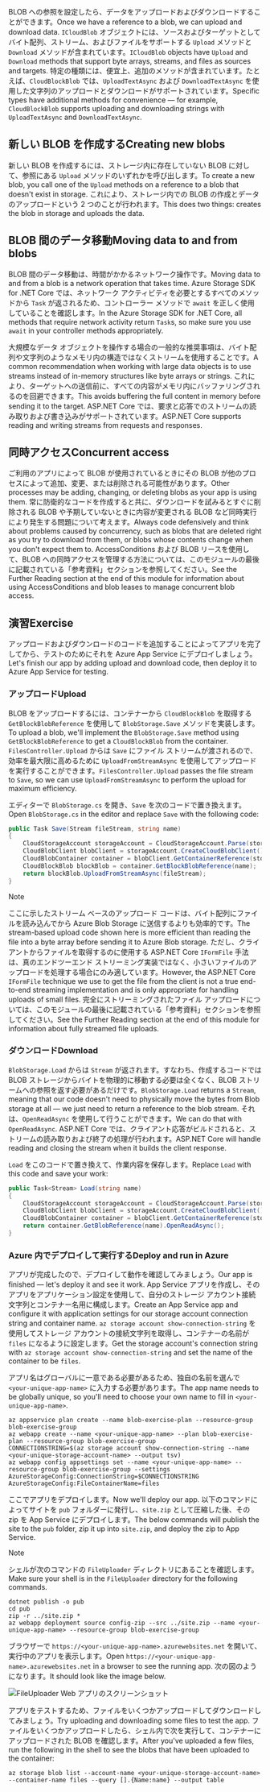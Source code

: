 <span data-ttu-id="c2464-101">BLOB への参照を設定したら、データをアップロードおよびダウンロードすることができます。</span><span class="sxs-lookup"><span data-stu-id="c2464-101">Once we have a reference to a blob, we can upload and download data.</span></span> <span data-ttu-id="c2464-102">`ICloudBlob` オブジェクトには、ソースおよびターゲットとしてバイト配列、ストリーム、およびファイルをサポートする `Upload` メソッドと `Download` メソッドが含まれています。</span><span class="sxs-lookup"><span data-stu-id="c2464-102">`ICloudBlob` objects have `Upload` and `Download` methods that support byte arrays, streams, and files as sources and targets.</span></span> <span data-ttu-id="c2464-103">特定の種類には、便宜上、追加のメソッドが含まれています。たとえば、`CloudBlockBlob` では、`UploadTextAsync` および `DownloadTextAsync` を使用した文字列のアップロードとダウンロードがサポートされています。</span><span class="sxs-lookup"><span data-stu-id="c2464-103">Specific types have additional methods for convenience &mdash; for example, `CloudBlockBlob` supports uploading and downloading strings with `UploadTextAsync` and `DownloadTextAsync`.</span></span>

## <a name="creating-new-blobs"></a><span data-ttu-id="c2464-104">新しい BLOB を作成する</span><span class="sxs-lookup"><span data-stu-id="c2464-104">Creating new blobs</span></span>

<span data-ttu-id="c2464-105">新しい BLOB を作成するには、ストレージ内に存在していない BLOB に対して、参照にある `Upload` メソッドのいずれかを呼び出します。</span><span class="sxs-lookup"><span data-stu-id="c2464-105">To create a new blob, you call one of the `Upload` methods on a reference to a blob that doesn't exist in storage.</span></span> <span data-ttu-id="c2464-106">これにより、ストレージ内での BLOB の作成とデータのアップロードという 2 つのことが行われます。</span><span class="sxs-lookup"><span data-stu-id="c2464-106">This does two things: creates the blob in storage and uploads the data.</span></span>

## <a name="moving-data-to-and-from-blobs"></a><span data-ttu-id="c2464-107">BLOB 間のデータ移動</span><span class="sxs-lookup"><span data-stu-id="c2464-107">Moving data to and from blobs</span></span>

<span data-ttu-id="c2464-108">BLOB 間のデータ移動は、時間がかかるネットワーク操作です。</span><span class="sxs-lookup"><span data-stu-id="c2464-108">Moving data to and from a blob is a network operation that takes time.</span></span> <span data-ttu-id="c2464-109">Azure Storage SDK for .NET Core では、ネットワーク アクティビティを必要とするすべてのメソッドから `Task` が返されるため、コントローラー メソッドで `await` を正しく使用していることを確認します。</span><span class="sxs-lookup"><span data-stu-id="c2464-109">In the Azure Storage SDK for .NET Core, all methods that require network activity return `Task`s, so make sure you use `await` in your controller methods appropriately.</span></span>

<span data-ttu-id="c2464-110">大規模なデータ オブジェクトを操作する場合の一般的な推奨事項は、バイト配列や文字列のようなメモリ内の構造ではなくストリームを使用することです。</span><span class="sxs-lookup"><span data-stu-id="c2464-110">A common recommendation when working with large data objects is to use streams instead of in-memory structures like byte arrays or strings.</span></span> <span data-ttu-id="c2464-111">これにより、ターゲットへの送信前に、すべての内容がメモリ内にバッファリングされるのを回避できます。</span><span class="sxs-lookup"><span data-stu-id="c2464-111">This avoids buffering the full content in memory before sending it to the target.</span></span> <span data-ttu-id="c2464-112">ASP.NET Core では、要求と応答でのストリームの読み取りおよび書き込みがサポートされています。</span><span class="sxs-lookup"><span data-stu-id="c2464-112">ASP.NET Core supports reading and writing streams from requests and responses.</span></span>

## <a name="concurrent-access"></a><span data-ttu-id="c2464-113">同時アクセス</span><span class="sxs-lookup"><span data-stu-id="c2464-113">Concurrent access</span></span>

<span data-ttu-id="c2464-114">ご利用のアプリによって BLOB が使用されているときにその BLOB が他のプロセスによって追加、変更、または削除される可能性があります。</span><span class="sxs-lookup"><span data-stu-id="c2464-114">Other processes may be adding, changing, or deleting blobs as your app is using them.</span></span> <span data-ttu-id="c2464-115">常に防衛的なコードを作成すると共に、ダウンロードを試みるとすぐに削除される BLOB や予期していないときに内容が変更される BLOB など同時実行により発生する問題について考えます。</span><span class="sxs-lookup"><span data-stu-id="c2464-115">Always code defensively and think about problems caused by concurrency, such as blobs that are deleted right as you try to download from them, or blobs whose contents change when you don't expect them to.</span></span> <span data-ttu-id="c2464-116">AccessConditions および BLOB リースを使用して、BLOB への同時アクセスを管理する方法については、このモジュールの最後に記載されている「参考資料」セクションを参照してください。</span><span class="sxs-lookup"><span data-stu-id="c2464-116">See the Further Reading section at the end of this module for information about using AccessConditions and blob leases to manage concurrent blob access.</span></span>

## <a name="exercise"></a><span data-ttu-id="c2464-117">演習</span><span class="sxs-lookup"><span data-stu-id="c2464-117">Exercise</span></span>

<span data-ttu-id="c2464-118">アップロードおよびダウンロードのコードを追加することによってアプリを完了してから、テストのためにそれを Azure App Service にデプロイしましょう。</span><span class="sxs-lookup"><span data-stu-id="c2464-118">Let's finish our app by adding upload and download code, then deploy it to Azure App Service for testing.</span></span>

### <a name="upload"></a><span data-ttu-id="c2464-119">アップロード</span><span class="sxs-lookup"><span data-stu-id="c2464-119">Upload</span></span>

<span data-ttu-id="c2464-120">BLOB をアップロードするには、コンテナーから `CloudBlockBlob` を取得する `GetBlockBlobReference` を使用して `BlobStorage.Save` メソッドを実装します。</span><span class="sxs-lookup"><span data-stu-id="c2464-120">To upload a blob, we'll implement the `BlobStorage.Save` method using `GetBlockBlobReference` to get a `CloudBlockBlob` from the container.</span></span> <span data-ttu-id="c2464-121">`FilesController.Upload` からは `Save` にファイル ストリームが渡されるので、効率を最大限に高めるために `UploadFromStreamAsync` を使用してアップロードを実行することができます。</span><span class="sxs-lookup"><span data-stu-id="c2464-121">`FilesController.Upload` passes the file stream to `Save`, so we can use `UploadFromStreamAsync` to perform the upload for maximum efficiency.</span></span>

<span data-ttu-id="c2464-122">エディターで `BlobStorage.cs` を開き、`Save` を次のコードで置き換えます。</span><span class="sxs-lookup"><span data-stu-id="c2464-122">Open `BlobStorage.cs` in the editor and replace `Save` with the following code:</span></span>

```csharp
public Task Save(Stream fileStream, string name)
{
    CloudStorageAccount storageAccount = CloudStorageAccount.Parse(storageConfig.ConnectionString);
    CloudBlobClient blobClient = storageAccount.CreateCloudBlobClient();
    CloudBlobContainer container = blobClient.GetContainerReference(storageConfig.FileContainerName);
    CloudBlockBlob blockBlob = container.GetBlockBlobReference(name);
    return blockBlob.UploadFromStreamAsync(fileStream);
}
```

> [!NOTE]
> <span data-ttu-id="c2464-123">ここに示したストリーム ベースのアップロード コードは、バイト配列にファイルを読み込んでから Azure Blob Storage に送信するよりも効率的です。</span><span class="sxs-lookup"><span data-stu-id="c2464-123">The stream-based upload code shown here is more efficient than reading the file into a byte array before sending it to Azure Blob storage.</span></span> <span data-ttu-id="c2464-124">ただし、クライアントからファイルを取得するのに使用する ASP.NET Core `IFormFile` 手法は、真のエンドツーエンド ストリーミング実装ではなく、小さいファイルのアップロードを処理する場合にのみ適しています。</span><span class="sxs-lookup"><span data-stu-id="c2464-124">However, the ASP.NET Core `IFormFile` technique we use to get the file from the client is not a true end-to-end streaming implementation and is only appropriate for handling uploads of small files.</span></span> <span data-ttu-id="c2464-125">完全にストリーミングされたファイル アップロードについては、このモジュールの最後に記載されている「参考資料」セクションを参照してください。</span><span class="sxs-lookup"><span data-stu-id="c2464-125">See the Further Reading section at the end of this module for information about fully streamed file uploads.</span></span>

### <a name="download"></a><span data-ttu-id="c2464-126">ダウンロード</span><span class="sxs-lookup"><span data-stu-id="c2464-126">Download</span></span>

<span data-ttu-id="c2464-127">`BlobStorage.Load` からは `Stream` が返されます。すなわち、作成するコードでは BLOB ストレージからバイトを物理的に移動する必要は全くなく、BLOB ストリームへの参照を返す必要があるだけです。</span><span class="sxs-lookup"><span data-stu-id="c2464-127">`BlobStorage.Load` returns a `Stream`, meaning that our code doesn't need to physically move the bytes from Blob storage at all &mdash; we just need to return a reference to the blob stream.</span></span> <span data-ttu-id="c2464-128">それは、`OpenReadAsync` を使用して行うことができます。</span><span class="sxs-lookup"><span data-stu-id="c2464-128">We can do that with `OpenReadAsync`.</span></span> <span data-ttu-id="c2464-129">ASP.NET Core では、クライアント応答がビルドされると、ストリームの読み取りおよび終了の処理が行われます。</span><span class="sxs-lookup"><span data-stu-id="c2464-129">ASP.NET Core will handle reading and closing the stream when it builds the client response.</span></span>

<span data-ttu-id="c2464-130">`Load` をこのコードで置き換えて、作業内容を保存します。</span><span class="sxs-lookup"><span data-stu-id="c2464-130">Replace `Load` with this code and save your work:</span></span>

```csharp
public Task<Stream> Load(string name)
{
    CloudStorageAccount storageAccount = CloudStorageAccount.Parse(storageConfig.ConnectionString);
    CloudBlobClient blobClient = storageAccount.CreateCloudBlobClient();
    CloudBlobContainer container = blobClient.GetContainerReference(storageConfig.FileContainerName);
    return container.GetBlobReference(name).OpenReadAsync();
}
```

### <a name="deploy-and-run-in-azure"></a><span data-ttu-id="c2464-131">Azure 内でデプロイして実行する</span><span class="sxs-lookup"><span data-stu-id="c2464-131">Deploy and run in Azure</span></span>

<span data-ttu-id="c2464-132">アプリが完成したので、デプロイして動作を確認してみましょう。</span><span class="sxs-lookup"><span data-stu-id="c2464-132">Our app is finished &mdash; let's deploy it and see it work.</span></span> <span data-ttu-id="c2464-133">App Service アプリを作成し、そのアプリをアプリケーション設定を使用して、自分のストレージ アカウント接続文字列とコンテナー名用に構成します。</span><span class="sxs-lookup"><span data-stu-id="c2464-133">Create an App Service app and configure it with application settings for our storage account connection string and container name.</span></span> <span data-ttu-id="c2464-134">`az storage account show-connection-string` を使用してストレージ アカウントの接続文字列を取得し、コンテナーの名前が `files` になるように設定します。</span><span class="sxs-lookup"><span data-stu-id="c2464-134">Get the storage account's connection string with `az storage account show-connection-string` and set the name of the container to be `files`.</span></span>

<span data-ttu-id="c2464-135">アプリ名はグローバルに一意である必要があるため、独自の名前を選んで `<your-unique-app-name>` に入力する必要があります。</span><span class="sxs-lookup"><span data-stu-id="c2464-135">The app name needs to be globally unique, so you'll need to choose your own name to fill in `<your-unique-app-name>`.</span></span>

```azurecli
az appservice plan create --name blob-exercise-plan --resource-group blob-exercise-group
az webapp create --name <your-unique-app-name> --plan blob-exercise-plan --resource-group blob-exercise-group
CONNECTIONSTRING=$(az storage account show-connection-string --name <your-unique-storage-account-name> --output tsv)
az webapp config appsettings set --name <your-unique-app-name> --resource-group blob-exercise-group --settings AzureStorageConfig:ConnectionString=$CONNECTIONSTRING AzureStorageConfig:FileContainerName=files
```

<span data-ttu-id="c2464-136">ここでアプリをデプロイします。</span><span class="sxs-lookup"><span data-stu-id="c2464-136">Now we'll deploy our app.</span></span> <span data-ttu-id="c2464-137">以下のコマンドによってサイトを `pub` フォルダーに発行し、`site.zip` として圧縮した後、その zip を App Service にデプロイします。</span><span class="sxs-lookup"><span data-stu-id="c2464-137">The below commands will publish the site to the `pub` folder, zip it up into `site.zip`, and deploy the zip to App Service.</span></span>

> [!NOTE]
> <span data-ttu-id="c2464-138">シェルが次のコマンドの `FileUploader` ディレクトリにあることを確認します。</span><span class="sxs-lookup"><span data-stu-id="c2464-138">Make sure your shell is in the `FileUploader` directory for the following commands.</span></span>

```azurecli
dotnet publish -o pub
cd pub
zip -r ../site.zip *
az webapp deployment source config-zip --src ../site.zip --name <your-unique-app-name> --resource-group blob-exercise-group
```

<span data-ttu-id="c2464-139">ブラウザーで `https://<your-unique-app-name>.azurewebsites.net` を開いて、実行中のアプリを表示します。</span><span class="sxs-lookup"><span data-stu-id="c2464-139">Open `https://<your-unique-app-name>.azurewebsites.net` in a browser to see the running app.</span></span> <span data-ttu-id="c2464-140">次の図のようになります。</span><span class="sxs-lookup"><span data-stu-id="c2464-140">It should look like the image below.</span></span>

![FileUploader Web アプリのスクリーンショット](../media/7-fileuploader-empty.PNG)

<span data-ttu-id="c2464-142">アプリをテストするため、ファイルをいくつかアップロードしてダウンロードしてみましょう。</span><span class="sxs-lookup"><span data-stu-id="c2464-142">Try uploading and downloading some files to test the app.</span></span> <span data-ttu-id="c2464-143">ファイルをいくつかアップロードしたら、シェル内で次を実行して、コンテナーにアップロードされた BLOB を確認します。</span><span class="sxs-lookup"><span data-stu-id="c2464-143">After you've uploaded a few files, run the following in the shell to see the blobs that have been uploaded to the container:</span></span>

```console
az storage blob list --account-name <your-unique-storage-account-name> --container-name files --query [].{Name:name} --output table
```